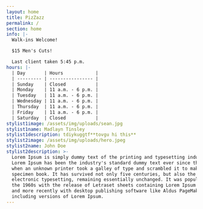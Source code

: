 ```yaml
---
layout: home
title: PizZazz
permalink: /
section: home
info: |-
  Walk-ins Welcome!

  $15 Men's Cuts!

  Last client taken 5:45 p.m.
hours: |-
  | Day       | Hours            |
  | --------- | ---------------- |
  | Sunday    | Closed           |
  | Monday    | 11 a.m. - 6 p.m. |
  | Tuesday   | 11 a.m. - 6 p.m. |
  | Wednesday | 11 a.m. - 6 p.m. |
  | Thursday  | 11 a.m. - 6 p.m. |
  | Friday    | 11 a.m. - 6 p.m. |
  | Saturday  | Closed           |
stylist1image: /assets/img/uploads/sean.jpg
stylist1name: Madlayn Tinsley
stylist1description: tdiykuggtf**tovgu hi this**
stylist2image: /assets/img/uploads/hero.jpeg
stylist2name: John Doe
stylist2description: >-
  Lorem Ipsum is simply dummy text of the printing and typesetting industry.
  Lorem Ipsum has been the industry's standard dummy text ever since the 1500s,
  when an unknown printer took a galley of type and scrambled it to make a type
  specimen book. It has survived not only five centuries, but also the leap into
  electronic typesetting, remaining essentially unchanged. It was popularised in
  the 1960s with the release of Letraset sheets containing Lorem Ipsum passages,
  and more recently with desktop publishing software like Aldus PageMaker
  including versions of Lorem Ipsum.
---
```



